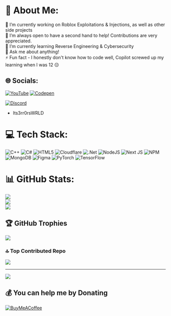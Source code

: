 # 💫 About Me:
🔭 I’m currently working on Roblox Exploitations & Injections, as well as other side projects<br>👯 I’m always open to have a second hand to help! Contributions are very appreciated.<br>🌱 I’m currently learning Reverse Engineering & Cybersecurity<br>💬 Ask me about anything!<br>⚡ Fun fact - I honestly don't know how to code well, Copilot screwed up my learning when I was 12 😔


## 🌐 Socials:
[![YouTube](https://img.shields.io/badge/YouTube-%23FF0000.svg?logo=YouTube&logoColor=white)](https://youtube.com/@UCTGsWbs5pLGP7uALVex9qRw) [![Codepen](https://img.shields.io/badge/Codepen-000000?style=for-the-badge&logo=codepen&logoColor=white)](https://codepen.io/Its3rr0rsWRLD)

[![Discord](https://img.shields.io/badge/Discord-%237289DA.svg?logo=discord&logoColor=white)]()
- Its3rr0rsWRLD

# 💻 Tech Stack:
![C++](https://img.shields.io/badge/c++-%2300599C.svg?style=for-the-badge&logo=c%2B%2B&logoColor=white) ![C#](https://img.shields.io/badge/c%23-%23239120.svg?style=for-the-badge&logo=csharp&logoColor=white) ![HTML5](https://img.shields.io/badge/html5-%23E34F26.svg?style=for-the-badge&logo=html5&logoColor=white) ![Cloudflare](https://img.shields.io/badge/Cloudflare-F38020?style=for-the-badge&logo=Cloudflare&logoColor=white) ![.Net](https://img.shields.io/badge/.NET-5C2D91?style=for-the-badge&logo=.net&logoColor=white) ![NodeJS](https://img.shields.io/badge/node.js-6DA55F?style=for-the-badge&logo=node.js&logoColor=white) ![Next JS](https://img.shields.io/badge/Next-black?style=for-the-badge&logo=next.js&logoColor=white) ![NPM](https://img.shields.io/badge/NPM-%23CB3837.svg?style=for-the-badge&logo=npm&logoColor=white) ![MongoDB](https://img.shields.io/badge/MongoDB-%234ea94b.svg?style=for-the-badge&logo=mongodb&logoColor=white) ![Figma](https://img.shields.io/badge/figma-%23F24E1E.svg?style=for-the-badge&logo=figma&logoColor=white) ![PyTorch](https://img.shields.io/badge/PyTorch-%23EE4C2C.svg?style=for-the-badge&logo=PyTorch&logoColor=white) ![TensorFlow](https://img.shields.io/badge/TensorFlow-%23FF6F00.svg?style=for-the-badge&logo=TensorFlow&logoColor=white)
# 📊 GitHub Stats:
![](https://github-readme-stats.vercel.app/api?username=Its3rr0rsWRLD&theme=tokyonight&hide_border=true&include_all_commits=true&count_private=true)<br/>
![](https://github-readme-streak-stats.herokuapp.com/?user=Its3rr0rsWRLD&theme=tokyonight&hide_border=true)<br/>
![](https://github-readme-stats.vercel.app/api/top-langs/?username=Its3rr0rsWRLD&theme=tokyonight&hide_border=true&include_all_commits=true&count_private=true&layout=compact)

## 🏆 GitHub Trophies
![](https://github-profile-trophy.vercel.app/?username=Its3rr0rsWRLD&theme=radical&no-frame=false&no-bg=true&margin-w=4)

### 🔝 Top Contributed Repo
![](https://github-contributor-stats.vercel.app/api?username=Its3rr0rsWRLD&limit=5&theme=dark&combine_all_yearly_contributions=true)

---
[![](https://visitcount.itsvg.in/api?id=Its3rr0rsWRLD&icon=0&color=0)](https://visitcount.itsvg.in)

  ## 💰 You can help me by Donating
  [![BuyMeACoffee](https://img.shields.io/badge/Buy%20Me%20a%20Coffee-ffdd00?style=for-the-badge&logo=buy-me-a-coffee&logoColor=black)](https://buymeacoffee.com/its3rr0rswrld) 

  
<!-- Proudly created with GPRM ( https://gprm.itsvg.in ) -->
